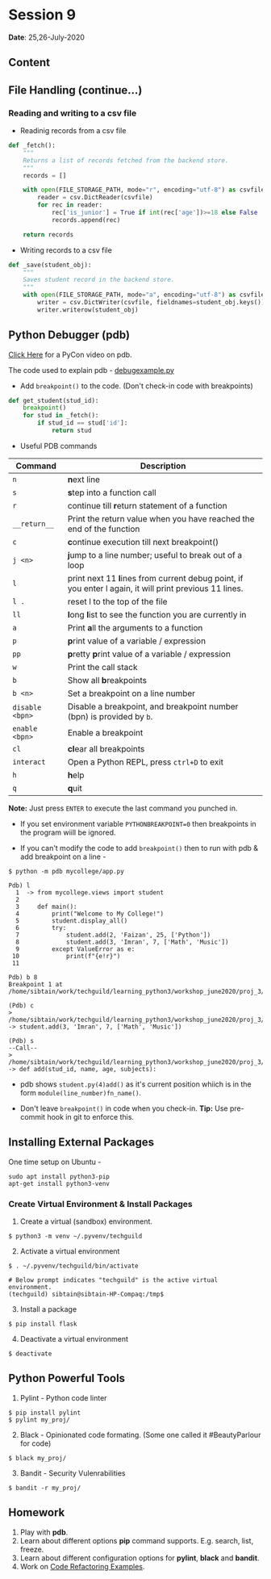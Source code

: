 # Session 9

**Date**: 25,26-July-2020

Content
-------

## File Handling (continue...)

### Reading and writing to a csv file

* Readinig records from a csv file

```python
def _fetch():
    """
    Returns a list of records fetched from the backend store.
    """
    records = []

    with open(FILE_STORAGE_PATH, mode="r", encoding="utf-8") as csvfile:
        reader = csv.DictReader(csvfile)
        for rec in reader:
            rec['is_junior'] = True if int(rec['age'])>=18 else False
            records.append(rec) 

    return records
```

* Writing records to a csv file

```python
def _save(student_obj):
    """
    Saves student record in the backend store.
    """
    with open(FILE_STORAGE_PATH, mode="a", encoding="utf-8") as csvfile:
        writer = csv.DictWriter(csvfile, fieldnames=student_obj.keys())
        writer.writerow(student_obj)
```

## Python Debugger (pdb)

[Click Here](https://www.youtube.com/watch?v=5AYIe-3cD-s) for a PyCon video on pdb.

The code used to explain pdb - [debugexample.py](./proj_3/debugexample.py)

* Add `breakpoint()` to the code. (Don't check-in code with breakpoints)

```python
def get_student(stud_id):
    breakpoint()
    for stud in _fetch():
        if stud_id == stud['id']:
            return stud
```

* Useful PDB commands

| Command         | Description                                                                                              |
|-----------------|----------------------------------------------------------------------------------------------------------|
| `n`             | **n**ext line                                                                                            |
| `s`             | **s**tep into a function call                                                                            |
| `r`             | continue till **r**eturn statement of a function                                                         |
| `__return__`    | Print the return value when you have reached the end of the function                                     |
| `c`             | **c**ontinue execution till next breakpoint()                                                            |
| `j <n>`         | **j**ump to a line number; useful to break out of a loop                                                 |
| `l`             | print next 11 **l**ines from current debug point, if you enter l again, it will print previous 11 lines. |
| `l .`           | reset l to the top of the file                                                                           |
| `ll`            | **l**ong **l**ist to see the function you are currently in                                               |
| `a`             | Print **a**ll the arguments to a function                                                                |
| `p`             | **p**rint value of a variable / expression                                                               |
| `pp`            | **p**retty **p**rint value of a variable / expression                                                    |
| `w`             | Print the call stack                                                                                     |
| `b`             | Show all **b**reakpoints                                                                                 |
| `b <n>`         | Set a breakpoint on a line number                                                                        |
| `disable <bpn>` | Disable a breakpoint, and breakpoint number (bpn) is provided by `b`.                                    |
| `enable <bpn>`  | Enable a breakpoint                                                                                      |
| `cl`            | **cl**ear all breakpoints                                                                                |
| `interact`      | Open a Python REPL, press `ctrl+D` to exit                                                               |
| `h`             | **h**elp                                                                                                 |
| `q`             | **q**uit                                                                                                 |

**Note:** Just press `ENTER` to execute the last command you punched in.

* If you set environment variable `PYTHONBREAKPOINT=0` then breakpoints in the program wiill be ignored.

* If you can't modify the code to add `breakpoint()` then to run with pdb & add breakpoint on a line -

```unix
$ python -m pdb mycollege/app.py 

Pdb) l
  1  -> from mycollege.views import student
  2  
  3     def main():
  4         print("Welcome to My College!")
  5         student.display_all()
  6         try:
  7             student.add(2, 'Faizan', 25, ['Python'])
  8             student.add(3, 'Imran', 7, ['Math', 'Music'])
  9         except ValueError as e:
 10             print(f"{e!r}")
 11  
 
Pdb) b 8
Breakpoint 1 at /home/sibtain/work/techguild/learning_python3/workshop_june2020/proj_3/mycollege/app.py:8

(Pdb) c
> /home/sibtain/work/techguild/learning_python3/workshop_june2020/proj_3/mycollege/app.py(8)main()
-> student.add(3, 'Imran', 7, ['Math', 'Music'])

(Pdb) s
--Call--
> /home/sibtain/work/techguild/learning_python3/workshop_june2020/proj_3/mycollege/mycollege/views/student.py(4)add()
-> def add(stud_id, name, age, subjects):
```

* pdb shows `student.py(4)add()` as it's current position whiich is in the form `module(line_number)fn_name()`.

* Don't leave `breakpoint()` in code when you check-in. **Tip:** Use pre-commit hook in git to enforce this.	

## Installing External Packages

One time setup on Ubuntu -

```unix
sudo apt install python3-pip
apt-get install python3-venv
```

### Create Virtual Environment & Install Packages

1. Create a virtual (sandbox) environment.

```unix
$ python3 -m venv ~/.pyvenv/techguild
```

2. Activate a virtual environment

```unix
$ . ~/.pyvenv/techguild/bin/activate

# Below prompt indicates "techguild" is the active virtual environment.
(techguild) sibtain@sibtain-HP-Compaq:/tmp$
```

3. Install a package

```unix
$ pip install flask
```

4. Deactivate a virtual environment

```unix
$ deactivate
```

## Python Powerful Tools

1. Pylint - Python code linter

```unix
$ pip install pylint
$ pylint my_proj/
```

2. Black - Opinionated code formating. (Some one called it #BeautyParlour for code)

```unix
$ black my_proj/
```

3. Bandit - Security Vulenrabilities

```unix
$ bandit -r my_proj/
```
	
Homework
--------

1. Play with **pdb**.
2. Learn about different options **pip** command supports. E.g. search, list, freeze.
3. Learn about different configuration options for **pylint**, **black** and **bandit**.
4. Work on [Code Refactoring Examples](./refactor_exercises).
